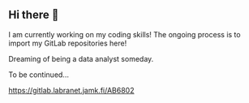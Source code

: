 ## Hi there 👋

I am currently working on my coding skills! The ongoing process is to import my GitLab repositories here!

Dreaming of being a data analyst someday.

To be continued...

https://gitlab.labranet.jamk.fi/AB6802

